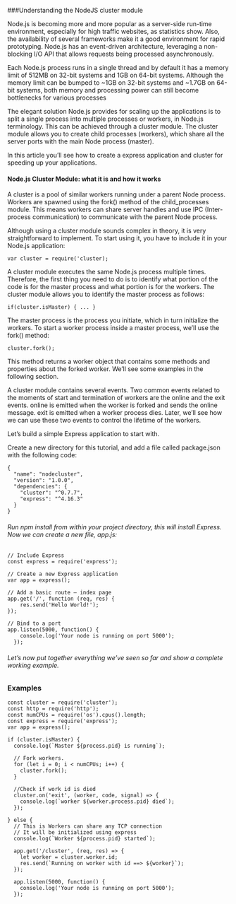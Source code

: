 ###Understanding the NodeJS cluster module

Node.js is becoming more and more popular as a server-side run-time environment, especially for high traffic websites, as statistics show. Also, the availability of several frameworks make it a good environment for rapid prototyping. Node.js has an event-driven architecture, leveraging a non-blocking I/O API that allows requests being processed asynchronously.

Each Node.js process runs in a single thread and by default it has a memory limit of 512MB on 32-bit systems and 1GB on 64-bit systems. Although the memory limit can be bumped to ~1GB on 32-bit systems and ~1.7GB on 64-bit systems, both memory and processing power can still become bottlenecks for various processes

The elegant solution Node.js provides for scaling up the applications is to split a single process into multiple processes or workers, in Node.js terminology. This can be achieved through a cluster module. The cluster module allows you to create child processes (workers), which share all the server ports with the main Node process (master).

In this article you’ll see how to create a express application and  cluster for speeding up your applications.

#### Node.js Cluster Module: what it is and how it works

A cluster is a pool of similar workers running under a parent Node process. Workers are spawned using the fork() method of the child_processes module. This means workers can share server handles and use IPC (Inter-process communication) to communicate with the parent Node process.

Although using a cluster module sounds complex in theory, it is very straightforward to implement. To start using it, you have to include it in your Node.js application:
```
var cluster = require('cluster);
```
A cluster module executes the same Node.js process multiple times. Therefore, the first thing you need to do is to identify what portion of the code is for the master process and what portion is for the workers. The cluster module allows you to identify the master process as follows:
```
if(cluster.isMaster) { ... }
```
The master process is the process you initiate, which in turn initialize the workers. To start a worker process inside a master process, we’ll use the fork() method:
```
cluster.fork();
```
This method returns a worker object that contains some methods and properties about the forked worker. We’ll see some examples in the following section.

A cluster module contains several events. Two common events related to the moments of start and termination of workers are the online and the exit events. online is emitted when the worker is forked and sends the online message. exit is emitted when a worker process dies. Later, we’ll see how we can use these two events to control the lifetime of the workers.


Let’s build a simple Express application to start with.

Create a new directory for this tutorial, and add a file called package.json with the following code:
```
{
  "name": "nodecluster",
  "version": "1.0.0",
  "dependencies": {
    "cluster": "^0.7.7",
    "express": "^4.16.3"
  }
}
```


###### Run npm install from within your project directory, this will install Express. Now we can create a new file, app.js:
```
// Include Express
const express = require('express');

// Create a new Express application
var app = express();

// Add a basic route – index page
app.get('/', function (req, res) {
    res.send('Hello World!');
});

// Bind to a port
app.listen(5000, function() {
    console.log('Your node is running on port 5000');
  });

```
###### Let’s now put together everything we’ve seen so far and show a complete working example.

### Examples

```
const cluster = require('cluster');
const http = require('http');
const numCPUs = require('os').cpus().length;
const express = require('express');
var app = express();

if (cluster.isMaster) {
  console.log(`Master ${process.pid} is running`);

  // Fork workers.
  for (let i = 0; i < numCPUs; i++) {
    cluster.fork();
  }

  //Check if work id is died
  cluster.on('exit', (worker, code, signal) => {
    console.log(`worker ${worker.process.pid} died`);
  });

} else {
  // This is Workers can share any TCP connection
  // It will be initialized using express
  console.log(`Worker ${process.pid} started`);

  app.get('/cluster', (req, res) => {
    let worker = cluster.worker.id;
    res.send(`Running on worker with id ==> ${worker}`);
  });

  app.listen(5000, function() {
    console.log('Your node is running on port 5000');
  });
```
